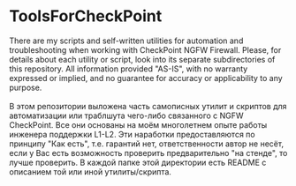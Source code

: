 # ToolsForCheckPoint
There are my scripts and self-written utilities for automation and troubleshooting when working with CheckPoint NGFW Firewall. Please, for details about each utility or script, look into its separate subdirectories of this repository. All information provided "AS-IS", with no warranty expressed or implied, and no guarantee for accuracy or applicability to any purpose.<br><br>
В этом репозитории выложена часть самописных утилит и скриптов для автоматизации или траблшута чего-либо связанного с NGFW CheckPoint. Все они основаны на моём многолетнем опыте работы инженера поддержки L1-L2. Эти наработки предоставляются по принципу "Как есть", т.е. гарантий нет, ответственности автор не несёт, если у Вас есть возможность проверить предварительно "на стенде", то лучше проверить. В каждой папке этой директории есть README с описанием той или иной утилиты/скрипта.
